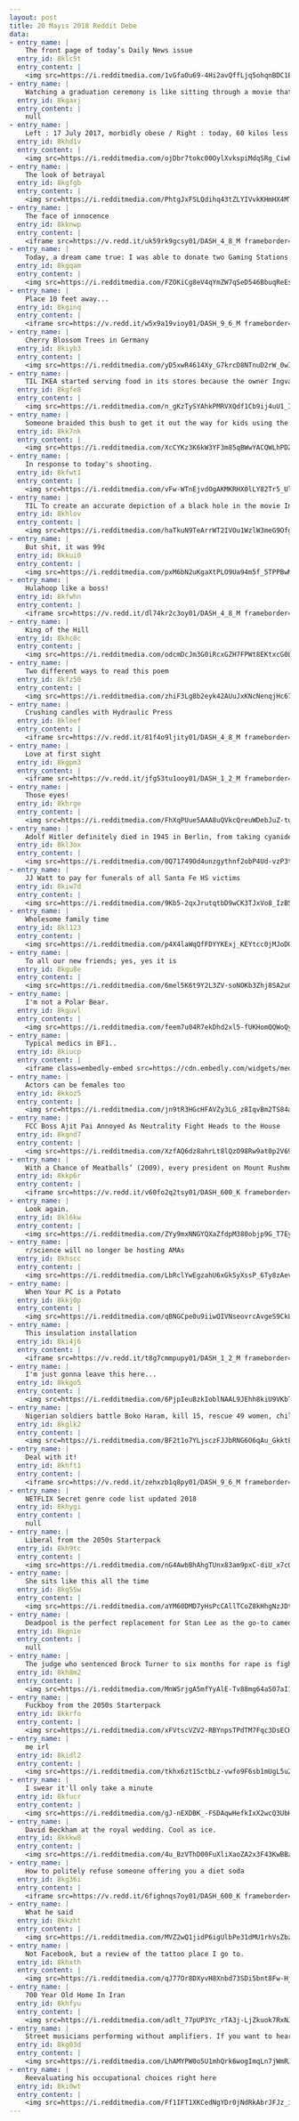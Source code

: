```yaml
---
layout: post
title: 20 Mayıs 2018 Reddit Debe
data:
- entry_name: |
    The front page of today’s Daily News issue
  entry_id: 8klc5t
  entry_content: |
    <img src=https://i.redditmedia.com/1vGfaOu69-4Hi2avQffLjq5ohqnBDC1EXdSqQtb__Rg.jpg?s=957e291348415c708420b80c1d9ef391 frameborder=0>
- entry_name: |
    Watching a graduation ceremony is like sitting through a movie thats entirely end credits
  entry_id: 8kgaxj
  entry_content: |
    null
- entry_name: |
    Left : 17 July 2017, morbidly obese / Right : today, 60 kilos less 😊
  entry_id: 8khd1v
  entry_content: |
    <img src=https://i.redditmedia.com/ojDbr7tokc00OylXvkspiMdqSRg_CiwEiF8Ay7NQzE0.jpg?s=98c5f33910d6a7c5720ec9797685712d frameborder=0>
- entry_name: |
    The look of betrayal
  entry_id: 8kgfgb
  entry_content: |
    <img src=https://i.redditmedia.com/PhtgJxFSLQdihq43tZLYIVvkKHmHX4MTltrR1AK9g_4.jpg?s=8dc520306ac65c89e39d269c2f240704 frameborder=0>
- entry_name: |
    The face of innocence
  entry_id: 8kknwp
  entry_content: |
    <iframe src=https://v.redd.it/uk59rk9gcsy01/DASH_4_8_M frameborder=0></iframe>
- entry_name: |
    Today, a dream came true: I was able to donate two Gaming Stations to a local children’s hospital raised purely through the gaming community. 🍍
  entry_id: 8kgqam
  entry_content: |
    <img src=https://i.redditmedia.com/FZOKiCg8eV4qYmZW7qSeD546BbuqReEsGFq76fYaMy8.jpg?s=5c89ff0ec4545d4e18da159a5a7c479d frameborder=0>
- entry_name: |
    Place 10 feet away...
  entry_id: 8kginq
  entry_content: |
    <iframe src=https://v.redd.it/w5x9a19vioy01/DASH_9_6_M frameborder=0></iframe>
- entry_name: |
    Cherry Blossom Trees in Germany
  entry_id: 8kiyb3
  entry_content: |
    <img src=https://i.redditmedia.com/yD5xwR4614Xy_G7krcD8NTnuD2rW_0wISo8ckWQcANM.jpg?s=7d8839751e6f9c094e09cf8eb6fbdef9 frameborder=0>
- entry_name: |
    TIL IKEA started serving food in its stores because the owner Ingvar Kamprad learned that many customers were leaving without buying anything due to hunger. Over 1.2 billion hot dogs and 11.6 billion Swedish meatballs have been consumed since its opening.
  entry_id: 8kgfe8
  entry_content: |
    <img src=https://i.redditmedia.com/n_gKzTySYAhkPMRVXQdf1Cb9ij4uU1_IiruC3SrmooI.jpg?s=3d42be577c13d346a141e93ab4ad02b6 frameborder=0>
- entry_name: |
    Someone braided this bush to get it out the way for kids using the slide
  entry_id: 8kk7nk
  entry_content: |
    <img src=https://i.redditmedia.com/XcCYKz3K6kW3YF3m85qBWwYACQWLhPDZZOKcXP7HDCk.jpg?s=a6728450b393797a9080e9d9ac93a80e frameborder=0>
- entry_name: |
    In response to today's shooting.
  entry_id: 8kfwt1
  entry_content: |
    <img src=https://i.redditmedia.com/vFw-WTnEjvdOgAKMKRHX0lLY82Tr5_UlRv2Zz20UNOI.jpg?s=f7b872b7b76e7305b24385171ac9af87 frameborder=0>
- entry_name: |
    TIL To create an accurate depiction of a black hole in the movie Interstellar, Kip Thorne, a theoretical physicist, wrote pages of theoretical equations to help the VFX team. The resulting visual effects provided Thorne with new insights, resulting in the publication of three scientific papers.
  entry_id: 8khlov
  entry_content: |
    <img src=https://i.redditmedia.com/haTkuN9TeArrWT2IVOu1WzlW3meG9Ofg2Ov9YtEYgNQ.jpg?s=77170bbfbd2a3abd53bd675c0f3fe660 frameborder=0>
- entry_name: |
    But shit, it was 99¢
  entry_id: 8kkui0
  entry_content: |
    <img src=https://i.redditmedia.com/pxM6bN2uKgaXtPLO9Ua94m5f_5TPPBwMG8haZm832Y4.jpg?s=4cd166501ed89665a8c0814324c7c3a9 frameborder=0>
- entry_name: |
    Hulahoop like a boss!
  entry_id: 8kfwhn
  entry_content: |
    <iframe src=https://v.redd.it/dl74kr2c3oy01/DASH_4_8_M frameborder=0></iframe>
- entry_name: |
    King of the Hill
  entry_id: 8khc8c
  entry_content: |
    <img src=https://i.redditmedia.com/odcmDcJm3G0iRcxGZH7FPWt8EKtxcG0LZvDR9cwKsZQ.jpg?s=78031c5079e4c72ba925cd0ee83db1e1 frameborder=0>
- entry_name: |
    Two different ways to read this poem
  entry_id: 8kfz50
  entry_content: |
    <img src=https://i.redditmedia.com/zhiF3Lg8b2eyk42AUuJxKNcNenqjHc674VvEyYQ9EZQ.jpg?s=27a01eef104033e40988f97a6621523c frameborder=0>
- entry_name: |
    Crushing candles with Hydraulic Press
  entry_id: 8kleef
  entry_content: |
    <iframe src=https://v.redd.it/81f4o9ljity01/DASH_4_8_M frameborder=0></iframe>
- entry_name: |
    Love at first sight
  entry_id: 8kgpm3
  entry_content: |
    <iframe src=https://v.redd.it/jfg53tu1ooy01/DASH_1_2_M frameborder=0></iframe>
- entry_name: |
    Those eyes!
  entry_id: 8khrge
  entry_content: |
    <img src=https://i.redditmedia.com/FhXqPUue5AAA8uQVkcQreuWDebJuZ-tuaRxTQRvUJe8.jpg?s=63e592c63a9128d44c74cee306efe7a6 frameborder=0>
- entry_name: |
    Adolf Hitler definitely died in 1945 in Berlin, from taking cyanide and a bullet, according to French researchers who were given access to fragments of the dictator's teeth held in Moscow.
  entry_id: 8kl3ox
  entry_content: |
    <img src=https://i.redditmedia.com/0Q71749Od4unzgythnf2obP4Ud-vzP3tA55w3n4_Sxo.jpg?s=ec37e7fad91ef2feede5c1db96c968a0 frameborder=0>
- entry_name: |
    JJ Watt to pay for funerals of all Santa Fe HS victims
  entry_id: 8kiw7d
  entry_content: |
    <img src=https://i.redditmedia.com/9Kb5-2qxJrutqtbD9wCK3TJxVo8_IzB5H2RH1PW5314.jpg?s=2a075dafb225ab93c142fcc2fcf8adad frameborder=0>
- entry_name: |
    Wholesome family time
  entry_id: 8kl123
  entry_content: |
    <img src=https://i.redditmedia.com/p4X4laWqQfFDYYKExj_KEYtcc0jMJoD0JpIolfzHpv4.jpg?s=506aac9eed0485f62047a454d3cdc511 frameborder=0>
- entry_name: |
    To all our new friends; yes, yes it is
  entry_id: 8kgu8e
  entry_content: |
    <img src=https://i.redditmedia.com/6mel5K6t9Y2L3ZV-soNOKb3Zhj8SA2uC29QB9AgSbt4.png?s=a3203d4b4ad65b804470c9e9c2716b9e frameborder=0>
- entry_name: |
    I'm not a Polar Bear.
  entry_id: 8kguvl
  entry_content: |
    <img src=https://i.redditmedia.com/feem7u04R7ekDhd2xl5-fUKHomQQWoQyAwTybgyEKpo.jpg?s=184fbdcd05dc19813e8b48649c54d796 frameborder=0>
- entry_name: |
    Typical medics in BF1..
  entry_id: 8kiucp
  entry_content: |
    <iframe class=embedly-embed src=https://cdn.embedly.com/widgets/media.html?src=https%3A%2F%2Fgfycat.com%2Fifr%2FEmotionalSlowJaguarundi&url=https%3A%2F%2Fgfycat.com%2FEmotionalSlowJaguarundi&image=https%3A%2F%2Fthumbs.gfycat.com%2FEmotionalSlowJaguarundi-size_restricted.gif&key=2aa3c4d5f3de4f5b9120b660ad850dc9&type=text%2Fhtml&schema=gfycat width=600 height=338 scrolling=no frameborder=0 allowfullscreen></iframe>
- entry_name: |
    Actors can be females too
  entry_id: 8kkoz5
  entry_content: |
    <img src=https://i.redditmedia.com/jn9tR3HGcHFAVZy3LG_z8IqvBm2TS84ai8vaO0l9qDI.jpg?s=5e54826fd84c908c7e2945d7e6c81d40 frameborder=0>
- entry_name: |
    FCC Boss Ajit Pai Annoyed As Neutrality Fight Heads to the House
  entry_id: 8kgnd7
  entry_content: |
    <img src=https://i.redditmedia.com/XzfAQ6dz8ahrLt8lQzO98Rw9at0p2V690o1SwdOWIxs.jpg?s=db20c15631f96252a6878f4e8582d862 frameborder=0>
- entry_name: |
    With a Chance of Meatballs’ (2009), every president on Mount Rushmore except Abraham Lincoln gets pied directly in the face. Lincoln takes a pie to the back of the head, which is how he was assassinated.
  entry_id: 8kkp6r
  entry_content: |
    <iframe src=https://v.redd.it/v60fo2q2tsy01/DASH_600_K frameborder=0></iframe>
- entry_name: |
    Look again.
  entry_id: 8kl6kw
  entry_content: |
    <img src=https://i.redditmedia.com/ZYy9mxNNGYQXaZfdpM380objp9G_T7EyHI_EF-mw2T4.jpg?s=93de2ad64493d6684387263605ca0a6d frameborder=0>
- entry_name: |
    r/science will no longer be hosting AMAs
  entry_id: 8khscc
  entry_content: |
    <img src=https://i.redditmedia.com/LbRclYwEgzahU6xGkSyXssP_6Ty8zAevJ5GqporRcf4.jpg?s=3057ea4e86db957ea58cd6bd5a2eb685 frameborder=0>
- entry_name: |
    When Your PC is a Potato
  entry_id: 8kkj0p
  entry_content: |
    <img src=https://i.redditmedia.com/qBNGCpe0u9iiwQIVNseovrcAvgeS9CkLsQEWZEpM114.jpg?s=6e7bde7db62620f2bce023e189cc76ed frameborder=0>
- entry_name: |
    This insulation installation
  entry_id: 8ki4j6
  entry_content: |
    <iframe src=https://v.redd.it/t8g7cmmpupy01/DASH_1_2_M frameborder=0></iframe>
- entry_name: |
    I'm just gonna leave this here...
  entry_id: 8kkgo5
  entry_content: |
    <img src=https://i.redditmedia.com/6PjpIeuBzkIoblNAAL9JEhh8kiU9VKbTiSOafporeB4.png?s=3b1d07b82c410e55ee57e0cce866c948 frameborder=0>
- entry_name: |
    Nigerian soldiers battle Boko Haram, kill 15, rescue 49 women, children
  entry_id: 8kglk2
  entry_content: |
    <img src=https://i.redditmedia.com/BF2t1o7YLjsczFJJbRNG6O6qAu_GkktFxRrFfwASvIY.jpg?s=16a44dc9e1f6d6b1071d1ab0dc1a870c frameborder=0>
- entry_name: |
    Deal with it!
  entry_id: 8khft1
  entry_content: |
    <iframe src=https://v.redd.it/zehxzb1q8py01/DASH_9_6_M frameborder=0></iframe>
- entry_name: |
    NETFLIX Secret genre code list updated 2018
  entry_id: 8khygi
  entry_content: |
    null
- entry_name: |
    Liberal from the 2050s Starterpack
  entry_id: 8kh9tc
  entry_content: |
    <img src=https://i.redditmedia.com/nG4AwbBhAhgTUnx83am9pxC-diU_x7cQmiCVE2aqEEU.jpg?s=0ecb508e44913ecb6943959ab36b6b1a frameborder=0>
- entry_name: |
    She sits like this all the time
  entry_id: 8kg55w
  entry_content: |
    <img src=https://i.redditmedia.com/aYM60DMD7yHsPcCAllTCoZ8kHhgNzJDt4CSEm_zGATI.jpg?s=ce837520ec692c9c67fff7859ad9579f frameborder=0>
- entry_name: |
    Deadpool is the perfect replacement for Stan Lee as the go-to cameo guy once the latter passes away.
  entry_id: 8kgnie
  entry_content: |
    null
- entry_name: |
    The judge who sentenced Brock Turner to six months for rape is fighting his election recall
  entry_id: 8kh8m2
  entry_content: |
    <img src=https://i.redditmedia.com/MnWSrjgA5mfYyAlE-Tv88mg64aS07aI1fzs8JugaHfI.jpg?s=c8f286b4410c6a12effcf67dbdbe73ff frameborder=0>
- entry_name: |
    Fuckboy from the 2050s Starterpack
  entry_id: 8kkrfo
  entry_content: |
    <img src=https://i.redditmedia.com/xFVtscVZV2-RBYnpsTPdTM7Fqc3DsECKOMUgoyt2o-4.jpg?s=efb7c8beff23f8d89fab0cc6c2304787 frameborder=0>
- entry_name: |
    me irl
  entry_id: 8kidl2
  entry_content: |
    <img src=https://i.redditmedia.com/tkhx6zt1SctbLz-vwfo9F6sb1mUgL5u2d5xonRQd4PQ.jpg?s=c9c887a070b25765511b6db6319f9361 frameborder=0>
- entry_name: |
    I swear it'll only take a minute
  entry_id: 8kfucr
  entry_content: |
    <img src=https://i.redditmedia.com/gJ-nEXDBK_-FSDAqwHefkIxX2wcQ3UbHxgXpmuKXH-c.jpg?s=19a4d3e5619c5640452d7a37b2ad778f frameborder=0>
- entry_name: |
    David Beckham at the royal wedding. Cool as ice.
  entry_id: 8kkkw8
  entry_content: |
    <img src=https://i.redditmedia.com/4u_BzVThD00FuXliXaoZA2x3F43KwBBzePRocRjLSIc.jpg?s=488dd69a446b506425d34a24e1fd51c3 frameborder=0>
- entry_name: |
    How to politely refuse someone offering you a diet soda
  entry_id: 8kg36i
  entry_content: |
    <iframe src=https://v.redd.it/6fighnqs7oy01/DASH_600_K frameborder=0></iframe>
- entry_name: |
    What he said
  entry_id: 8kkzht
  entry_content: |
    <img src=https://i.redditmedia.com/MVZ2wQ1jidP6igUlbPe31dMU1rhVsZbzIdFk7dC0ioE.jpg?s=a8b6dfe280abed495ba2395dea8cb247 frameborder=0>
- entry_name: |
    Not Facebook, but a review of the tattoo place I go to.
  entry_id: 8khxth
  entry_content: |
    <img src=https://i.redditmedia.com/qJ77Or8DXyvH8Xnbd73SDi5bnt8Fw-HjsENnm0WtPNs.jpg?s=e6565509002fa055c6c4324d4ef1f67f frameborder=0>
- entry_name: |
    700 Year Old Home In Iran
  entry_id: 8khfyu
  entry_content: |
    <img src=https://i.redditmedia.com/adlt_77pUP3Yc_rTA3j-LjZkuok7RxNJxkcZ-j2U4UQ.jpg?s=ab81e1955054dcaa346421abd8cc4bb2 frameborder=0>
- entry_name: |
    Street musicians performing without amplifiers. If you want to hear their music you have to wear headphones.
  entry_id: 8kg03d
  entry_content: |
    <img src=https://i.redditmedia.com/LhAMYPW0o5U1mhQrk6wogImqLn7jWmRJwGQBiB9qLCM.jpg?s=4dabc9e852845d56a6e1f4b3c1128a5c frameborder=0>
- entry_name: |
    Reevaluating his occupational choices right here
  entry_id: 8ki0wt
  entry_content: |
    <img src=https://i.redditmedia.com/Ff1IFT1XKCedNgYDr0jNdRkAbrJFJz_i16BkmEh52OI.jpg?s=3e1841a83e1da895cdaf932dbe082bad frameborder=0>
---
```

